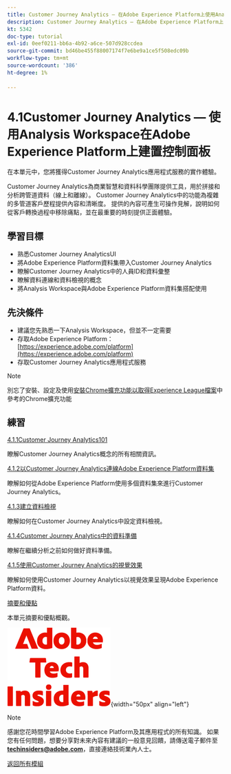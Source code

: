 ```yaml
---
title: Customer Journey Analytics — 在Adobe Experience Platform上使用Analysis Workspace建置控制面板
description: Customer Journey Analytics — 在Adobe Experience Platform上使用Analysis Workspace建置控制面板
kt: 5342
doc-type: tutorial
exl-id: 0eef0211-bb6a-4b92-a6ce-507d928ccdea
source-git-commit: bd46be455f88007174f7e6be9a1ce5f508edc09b
workflow-type: tm+mt
source-wordcount: '386'
ht-degree: 1%

---
```


# 4.1Customer Journey Analytics — 使用Analysis Workspace在Adobe Experience Platform上建置控制面板

在本單元中，您將獲得Customer Journey Analytics應用程式服務的實作體驗。

Customer Journey Analytics為商業智慧和資料科學團隊提供工具，用於拼接和分析跨管道資料（線上和離線）。 Customer Journey Analytics中的功能為複雜的多管道客戶歷程提供內容和清晰度。 提供的內容可產生可操作見解，說明如何從客戶轉換過程中移除痛點，並在最重要的時刻提供正面體驗。

## 學習目標

- 熟悉Customer Journey AnalyticsUI
- 將Adobe Experience Platform資料集帶入Customer Journey Analytics
- 瞭解Customer Journey Analytics中的人員ID和資料彙整
- 瞭解資料連線和資料檢視的概念
- 將Analysis Workspace與Adobe Experience Platform資料集搭配使用

## 先決條件

- 建議您先熟悉一下Analysis Workspace，但並不一定需要
- 存取Adobe Experience Platform： [https://experience.adobe.com/platform](https://experience.adobe.com/platform)
- 存取Customer Journey Analytics應用程式服務

>[!NOTE]
>
>別忘了安裝、設定及使用[安裝Chrome擴充功能以取得Experience League檔案](../../gettingstarted/gettingstarted/ex1.md)中參考的Chrome擴充功能

## 練習

[4.1.1Customer Journey Analytics101](./ex1.md)

瞭解Customer Journey Analytics概念的所有相關資訊。

[4.1.2以Customer Journey Analytics連線Adobe Experience Platform資料集](./ex2.md)

瞭解如何從Adobe Experience Platform使用多個資料集來進行Customer Journey Analytics。

[4.1.3建立資料檢視](./ex3.md)

瞭解如何在Customer Journey Analytics中設定資料檢視。

[4.1.4Customer Journey Analytics中的資料準備](./ex4.md)

瞭解在繼續分析之前如何做好資料準備。

[4.1.5使用Customer Journey Analytics的視覺效果](./ex5.md)

瞭解如何使用Customer Journey Analytics以視覺效果呈現Adobe Experience Platform資料。

[摘要和優點](./summary.md)

本單元摘要和優點概觀。

![技術內部人士](./../../../assets/images/techinsiders.png){width="50px" align="left"}

>[!NOTE]
>
>感謝您花時間學習Adobe Experience Platform及其應用程式的所有知識。 如果您有任何問題，想要分享對未來內容有建議的一般意見回饋，請傳送電子郵件至&#x200B;**techinsiders@adobe.com**，直接連絡技術業內人士。

[返回所有模組](../../../overview.md)
